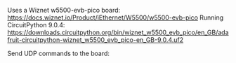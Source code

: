 Uses a Wiznet w5500-evb-pico board: https://docs.wiznet.io/Product/iEthernet/W5500/w5500-evb-pico
Running CircuitPython 9.0.4: https://downloads.circuitpython.org/bin/wiznet_w5500_evb_pico/en_GB/adafruit-circuitpython-wiznet_w5500_evb_pico-en_GB-9.0.4.uf2

Send UDP commands to the board:
```echo 'WINDOWS R,DELAY 500,STRING notepad.exe,ENTER,DELAY 500,Hello World!' | nc -q0 -u 192.168.1.100 5000
